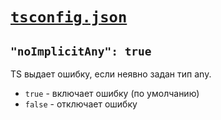 # [`tsconfig.json`](../index.md)

## `"noImplicitAny": true`

TS выдает ошибку, если неявно задан тип any.

- `true` - включает ошибку (по умолчанию)
- `false` - отключает ошибку
